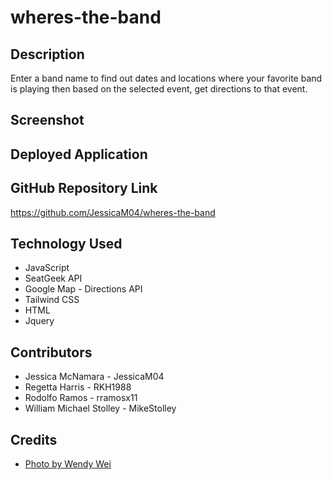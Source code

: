 # wheres-the-band

## Description

Enter a band name to find out dates and locations where your favorite band is playing then based on the selected event, get directions to that event.

## Screenshot

## Deployed Application

## GitHub Repository Link
https://github.com/JessicaM04/wheres-the-band

## Technology Used

- JavaScript
- SeatGeek API
- Google Map - Directions API
- Tailwind CSS
- HTML
- Jquery

## Contributors
- Jessica McNamara - JessicaM04
- Regetta Harris - RKH1988
- Rodolfo Ramos - rramosx11
- William Michael Stolley - MikeStolley

## Credits

- <a href="https://www.pexels.com/photo/people-having-a-concert-1190297/" title="People Having a Concert">Photo by Wendy Wei</a>
